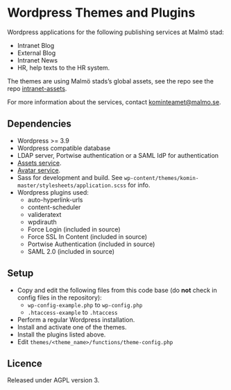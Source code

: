 # Wordpress Themes and Plugins

Wordpress applications for the following publishing services at Malmö stad:
* Intranet Blog
* External Blog
* Intranet News
* HR, help texts to the HR system.

The themes are using Malmö stads’s global assets, see the repo see the repo [intranet-assets](https://github.com/malmostad/intranet-assets).

For more information about the services, contact kominteamet@malmo.se.

## Dependencies
* Wordpress >= 3.9
* Wordpress compatible database
* LDAP server, Portwise authentication or a SAML IdP for authentication
* [Assets service](https://github.com/malmostad/intranet-assets).
* [Avatar service](https://github.com/malmostad/intranet-dashboard/wiki/Avatar-Service-API-v1).
* Sass for development and build. See `wp-content/themes/komin-master/stylesheets/application.scss` for info.
* Wordpress plugins used:
  * auto-hyperlink-urls
  * content-scheduler
  * valideratext
  * wpdirauth
  * Force Login (included in source)
  * Force SSL In Content (included in source)
  * Portwise Authentication (included in source)
  * SAML 2.0 (included in source)

## Setup
* Copy and edit the following files from this code base (do __not__ check in config files in the repository):
  * `wp-config-example.php` to `wp-config.php`
  * `.htaccess-example` to `.htaccess`
* Perform a regular Wordpress installation.
* Install and activate one of the themes.
* Install the plugins listed above.
* Edit `themes/<theme_name>/functions/theme-config.php`

## Licence
Released under AGPL version 3.
